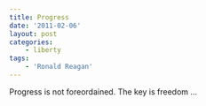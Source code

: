 ```yaml
---
title: Progress
date: '2011-02-06'
layout: post
categories:
    - liberty
tags:
    - 'Ronald Reagan'
---
```


Progress is not foreordained. The key is freedom …